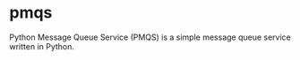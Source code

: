 pmqs
====

Python Message Queue Service (PMQS) is a simple message queue service written in Python. 
